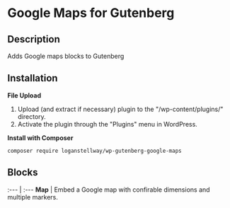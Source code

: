 # Google Maps for Gutenberg

## Description

Adds Google maps blocks to Gutenberg

## Installation

**File Upload**

1. Upload (and extract if necessary) plugin to the \"/wp-content/plugins/\" directory.
2. Activate the plugin through the \"Plugins\" menu in WordPress.

**Install with Composer**

```
composer require loganstellway/wp-gutenberg-google-maps
```

## Blocks

:--- | :---
**Map** | Embed a Google map with confirable dimensions and multiple markers.
